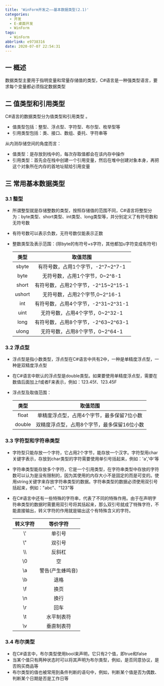 ```yaml
---
title: 'WinForm开发之——基本数据类型(2.1)'
categories:
  - 开发
  - E-桌面开发
  - WinForm
tags:
  - WinForm
abbrlink: e9738316
date: 2020-07-07 22:54:31
---
```

## 一 概述

数据类型主要用于指明变量和常量存储值的类型，C#语言是一种强类型语言，要求每个变量都必须指定数据类型

<!--more-->

## 二 值类型和引用类型

C#语言的数据类型分为值类型和引用类型 。  

* 值类型包括：整型、浮点型、字符型、布尔型、枚举型等
* 引用类型包括：类、接口、数组、委托、字符串等

从内测存储空间的角度而言：

* 值类型：是存放到栈中的，每次存取值都会在该内存中操作
* 引用类型：首先会在栈中创建一个引用变量，然后在堆中创建对象本身，再把这个对象所在内存的首地址赋给引用变量

## 三 常用基本数据类型

### 3.1 整型

* 所谓整型就是存储整数的类型，按照存储值的范围不同，C#语言将整型分为：byte类型、short类型、int类型、long类型等，并分别定义了有符号数和无符号数

* 有符号数可以表示负数，无符号数仅能表示正数

* 整数类型及表示范围：(除byte的有符号+s字符，其他都加u字符变成有符号)

  |  类型  |              取值范围               |
  | :----: | :---------------------------------: |
  | sbyte  |  有符号数，占用1个字节，-2^7~2^7-1  |
  |  byte  |   无符号数，占用1个字节，0~2^8-1    |
  | short  | 有符号数，占用2个字节，-2^15~2^15-1 |
  | ushort |   无符号数，占用2个字节,0~2^16-1    |
  |  int   | 有符号数，占用4个字节，-2^31~2^31-1 |
  |  uint  |   无符号数，占用4个字节，0~2^32-1   |
  |  long  | 有符号数，占用8个字节，-2^63~2^63-1 |
  | ulong  |   无符号数，占用8个字节，0~2^64-1   |

### 3.2 浮点型

* 浮点型是指小数类型，浮点型在C#语言中共有2中，一种是单精度浮点型，一种是双精度浮点型

* 在C#语言中默认的浮点型是double类型。如果要使用单精度浮点型，需要在数值后面加上f或者F来表示，例如：123.45f、123.45F

* 浮点型及取值范围：

  |  类型  |                  取值范围                   |
  | :----: | :-----------------------------------------: |
  | float  | 单精度浮点型，占用4个字节，最多保留7位小数  |
  | double | 双精度浮点型，占用8个字节，最多保留16位小数 |

### 3.3 字符型和字符串类型

* 字符型只能存放一个字符，它占用2个字节，能存放一个汉字。字符型用char关键字表示，存放到char类型的字符需要使用单引号括起来，例如：'a','中'等

* 字符串类型能存放多个字符，它是一个引用类型，在字符串类型中存放的字符数可以认为是没有限制的，因为其使用的内存大小不是固定的而是可变的。使用string关键字来存放字符串类型的数据。字符串类型的数据必须使用双引号括起来，例如："abc"、"123"等

* 在C#语言中还有一些特殊的字符串，代表了不同的特殊作用。由于在声明字符串类型的数据时需要用双引号将其括起来，那么双引号就成了特殊字符，不能直接输出，转义字符的作用就是输出这个有特殊含义的字符。

  | 转义字符 |     等价字符     |
  | :------: | :--------------: |
  |   \\'    |      单引号      |
  |   \\"    |      双引号      |
  |   \\\\   |      反斜杠      |
  |    \0    |        空        |
  |    \a    | 警告(产生蜂鸣音) |
  |    \b    |       退格       |
  |    \f    |       换页       |
  |    \n    |       换行       |
  |    \r    |       回车       |
  |    \t    |    水平制表符    |
  |    \v    |    垂直制表符    |

### 3.4 布尔类型

* 在C#语言中，布尔类型使用bool来声明，它只有2个值，即true和false
* 当某个值只有两种状态时可以将其声明为布尔类型，例如，是否同意协议，是否购买商品等
* 布尔类型的值也被常用到条件判断的语句中，例如，判断某个值是否为偶数、判断某个日期是否是工作日等


